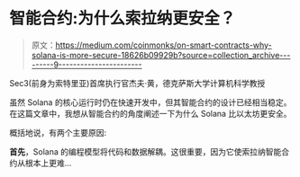 # 智能合约:为什么索拉纳更安全？

> 原文：<https://medium.com/coinmonks/on-smart-contracts-why-solana-is-more-secure-18626b09929b?source=collection_archive---------9----------------------->

Sec3(前身为索特里亚)首席执行官杰夫·黄，德克萨斯大学计算机科学教授

虽然 Solana 的核心运行时仍在快速开发中，但其智能合约的设计已经相当稳定。在这篇文章中，我想从智能合约的角度阐述一下为什么 Solana 比以太坊更安全。

概括地说，有两个主要原因:

**首先**，Solana 的编程模型将代码和数据解耦。这很重要，因为它使索拉纳智能合约从根本上更难…